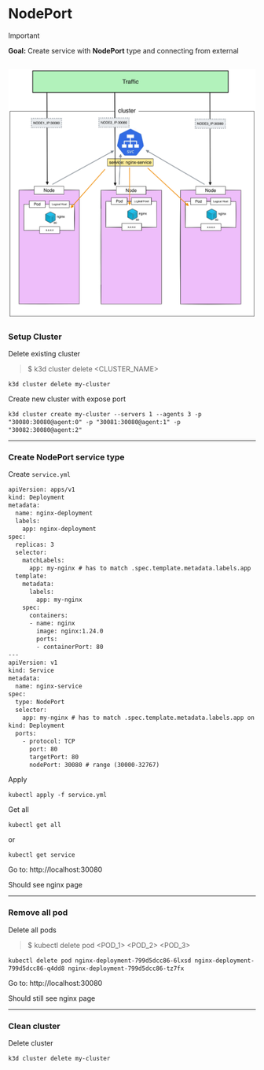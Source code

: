 # NodePort

> [!IMPORTANT]  
> **Goal:** Create service with **NodePort** type and connecting from external

![diagram](diagram.png)
---

### Setup Cluster

Delete existing cluster
> $ k3d cluster delete <CLUSTER_NAME>
```
k3d cluster delete my-cluster
```

Create new cluster with expose port
```
k3d cluster create my-cluster --servers 1 --agents 3 -p "30080:30080@agent:0" -p "30081:30080@agent:1" -p "30082:30080@agent:2"
```
---

### Create NodePort service type

Create `service.yml`
```
apiVersion: apps/v1
kind: Deployment
metadata:
  name: nginx-deployment
  labels:
    app: nginx-deployment
spec:
  replicas: 3
  selector:
    matchLabels:
      app: my-nginx # has to match .spec.template.metadata.labels.app
  template:
    metadata:
      labels:
        app: my-nginx
    spec:
      containers:
      - name: nginx
        image: nginx:1.24.0
        ports:
        - containerPort: 80
---
apiVersion: v1
kind: Service
metadata:
  name: nginx-service
spec:
  type: NodePort
  selector:
    app: my-nginx # has to match .spec.template.metadata.labels.app on kind: Deployment
  ports:
    - protocol: TCP
      port: 80
      targetPort: 80
      nodePort: 30080 # range (30000-32767)
```

Apply
```
kubectl apply -f service.yml 
```

Get all
```
kubectl get all
```
or
```
kubectl get service
```

Go to: http://localhost:30080

Should see nginx page

---
### Remove all pod

Delete all pods
> $ kubectl delete pod <POD_1> <POD_2> <POD_3>
```
kubectl delete pod nginx-deployment-799d5dcc86-6lxsd nginx-deployment-799d5dcc86-q4dd8 nginx-deployment-799d5dcc86-tz7fx
```

Go to: http://localhost:30080

Should still see nginx page

---

### Clean cluster

Delete cluster
```
k3d cluster delete my-cluster
```
